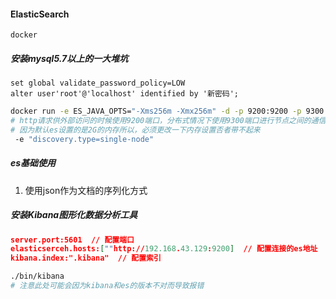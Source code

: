 #### ElasticSearch

```
docker 
```



##### 安装mysql5.7以上的一大堆坑

```
set global validate_password_policy=LOW
alter user'root'@'localhost' identified by '新密码';
```

```bash
docker run -e ES_JAVA_OPTS="-Xms256m -Xmx256m" -d -p 9200:9200 -p 9300:9300 --name ES01 
# http请求供外部访问的时候使用9200端口，分布式情况下使用9300端口进行节点之间的通信
# 因为默认es设置的是2G的内存所以，必须更改一下内存设置否者带不起来
 -e "discovery.type=single-node"
```

##### es基础使用

1. 使用json作为文档的序列化方式



##### 安装Kibana图形化数据分析工具

```json
server.port:5601  // 配置端口
elasticserceh.hosts:[""http://192.168.43.129:9200]  // 配置连接的es地址
kibana.index:".kibana"	// 配置索引
```

```bash
./bin/kibana
# 注意此处可能会因为kibana和es的版本不对而导致报错
```

